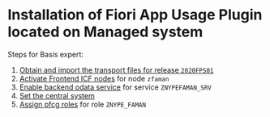 # Installation of Fiori App Usage Plugin located on Managed system

Steps for Basis expert:

1. [Obtain and import the transport files for release `2020FPS01`](../../../inst/step-1)
2. [Activate Frontend ICF nodes](../../../inst/step-2) for node `zfaman`
3. [Enable backend odata service](../../../inst/step-3) for service `ZNYPEFAMAN_SRV`
4. [Set the central system](set-cen.md)
5. [Assign pfcg roles](../../../inst/step-4) for role `ZNYPE_FAMAN`